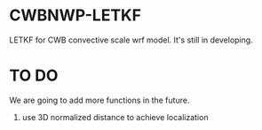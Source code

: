 # CWBNWP-LETKF
LETKF for CWB convective scale wrf model. It's still in developing.

# TO DO
We are going to add more functions in the future.
1. use 3D normalized distance to achieve localization
